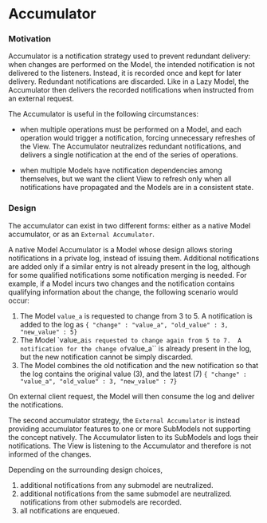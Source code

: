 # Accumulator

### Motivation

Accumulator is a notification strategy used to prevent redundant delivery: when
changes are performed on the Model, the intended notification is not delivered
to the listeners. Instead, it is recorded once and kept for later delivery. 
Redundant notifications are discarded. Like in a Lazy Model, the Accumulator
then delivers the recorded notifications when instructed from an external
request.

The Accumulator is useful in the following circumstances:

- when multiple operations must be performed on a Model, and each operation
  would trigger a notification, forcing unnecessary refreshes of the View.
  The Accumulator neutralizes redundant notifications, and delivers a
  single notification at the end of the series of operations.

- when multiple Models have notification dependencies among themselves, but
  we want the client View to refresh only when all notifications 
  have propagated and the Models are in a consistent state.

### Design

The accumulator can exist in two different forms: either as a native Model accumulator,
or as an ``External Accumulator``.

A native Model Accumulator is a Model whose design allows storing notifications
in a private log, instead of issuing them. Additional notifications are added
only if a similar entry is not already present in the log, although for some
qualified notifications some notification merging is needed. For example, if a
Model incurs two changes and the notification contains qualifying information
about the change, the following scenario would occur:

1. The Model ``value_a`` is requested to change from 3 to 5. A notification is
   added to the log as ``{ "change" : "value_a", "old_value" : 3, "new_value" : 5}``
2. The Model `value_a`` is requested to change again from 5 to 7. 
   A notification for the change of ``value_a`` is already present in the log, but the
   new notification cannot be simply discarded.
3. The Model combines the old notification and the new notification so that the log contains
   the original value (3), and the latest (7) ``{ "change" : "value_a",
   "old_value" : 3, "new_value" : 7}``
 
On external client request, the Model will then consume the log and deliver the notifications.

The second accumulator strategy, the ``External Accumulator`` is instead providing
accumulator features to one or more SubModels not supporting the concept natively. 
The Accumulator listen to its SubModels and logs their notifications. The View is
listening to the Accumulator and therefore is not informed of the changes. 

Depending on the surrounding design choices, 

1. additional notifications from any submodel are neutralized.
2. additional notifications from the same submodel are neutralized. notifications from other submodels are recorded.
3. all notifications are enqueued.

